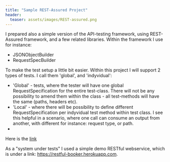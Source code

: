 ```yaml
---
title: "Sample REST-Assured Project"
header:
  teaser: assets/images/REST-assured.png
---
```


I prepared also a simple version of the API-testing framework, using REST-Assured framework, and a few related libraries. Within the framework I use for instance: 
* JSONObjectBuilder
* RequestSpecBuilder

To make the test setup a little bit easier. Within this project I will support 2 types of tests. I call them 'global', and 'indyvidual':
* 'Global' - tests, where the tester will have one global RequestSpecification for the entire test-class. There will not be any possibility to amend them within the class - all test-methods will have the same (paths, headers etc).
* 'Local' - where there will be possibility to define different RequestSpecification per indyvidual test method within test class. I see this helpful in a scenario, where one call can consume an output from another, with different for instance: request type, or path.
* 
Here is the [link](https://github.com/AdamSajewicz/RESTAssuredFromScratch "REST-Assured project built from scratch")

As a "system under tests" I used a simple demo RESTful webservice, which is under a link: https://restful-booker.herokuapp.com.
